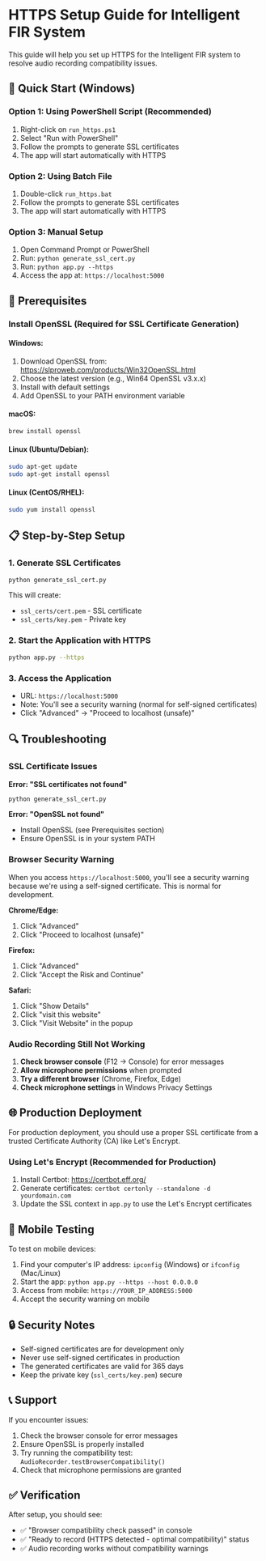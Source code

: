 # HTTPS Setup Guide for Intelligent FIR System

This guide will help you set up HTTPS for the Intelligent FIR system to resolve audio recording compatibility issues.

## 🚀 Quick Start (Windows)

### Option 1: Using PowerShell Script (Recommended)
1. Right-click on `run_https.ps1`
2. Select "Run with PowerShell"
3. Follow the prompts to generate SSL certificates
4. The app will start automatically with HTTPS

### Option 2: Using Batch File
1. Double-click `run_https.bat`
2. Follow the prompts to generate SSL certificates
3. The app will start automatically with HTTPS

### Option 3: Manual Setup
1. Open Command Prompt or PowerShell
2. Run: `python generate_ssl_cert.py`
3. Run: `python app.py --https`
4. Access the app at: `https://localhost:5000`

## 🔧 Prerequisites

### Install OpenSSL (Required for SSL Certificate Generation)

#### Windows:
1. Download OpenSSL from: https://slproweb.com/products/Win32OpenSSL.html
2. Choose the latest version (e.g., Win64 OpenSSL v3.x.x)
3. Install with default settings
4. Add OpenSSL to your PATH environment variable

#### macOS:
```bash
brew install openssl
```

#### Linux (Ubuntu/Debian):
```bash
sudo apt-get update
sudo apt-get install openssl
```

#### Linux (CentOS/RHEL):
```bash
sudo yum install openssl
```

## 📋 Step-by-Step Setup

### 1. Generate SSL Certificates
```bash
python generate_ssl_cert.py
```

This will create:
- `ssl_certs/cert.pem` - SSL certificate
- `ssl_certs/key.pem` - Private key

### 2. Start the Application with HTTPS
```bash
python app.py --https
```

### 3. Access the Application
- URL: `https://localhost:5000`
- Note: You'll see a security warning (normal for self-signed certificates)
- Click "Advanced" → "Proceed to localhost (unsafe)"

## 🔍 Troubleshooting

### SSL Certificate Issues
**Error: "SSL certificates not found"**
```bash
python generate_ssl_cert.py
```

**Error: "OpenSSL not found"**
- Install OpenSSL (see Prerequisites section)
- Ensure OpenSSL is in your system PATH

### Browser Security Warning
When you access `https://localhost:5000`, you'll see a security warning because we're using a self-signed certificate. This is normal for development.

**Chrome/Edge:**
1. Click "Advanced"
2. Click "Proceed to localhost (unsafe)"

**Firefox:**
1. Click "Advanced"
2. Click "Accept the Risk and Continue"

**Safari:**
1. Click "Show Details"
2. Click "visit this website"
3. Click "Visit Website" in the popup

### Audio Recording Still Not Working
1. **Check browser console** (F12 → Console) for error messages
2. **Allow microphone permissions** when prompted
3. **Try a different browser** (Chrome, Firefox, Edge)
4. **Check microphone settings** in Windows Privacy Settings

## 🌐 Production Deployment

For production deployment, you should use a proper SSL certificate from a trusted Certificate Authority (CA) like Let's Encrypt.

### Using Let's Encrypt (Recommended for Production)
1. Install Certbot: https://certbot.eff.org/
2. Generate certificates: `certbot certonly --standalone -d yourdomain.com`
3. Update the SSL context in `app.py` to use the Let's Encrypt certificates

## 📱 Mobile Testing

To test on mobile devices:
1. Find your computer's IP address: `ipconfig` (Windows) or `ifconfig` (Mac/Linux)
2. Start the app: `python app.py --https --host 0.0.0.0`
3. Access from mobile: `https://YOUR_IP_ADDRESS:5000`
4. Accept the security warning on mobile

## 🔒 Security Notes

- Self-signed certificates are for development only
- Never use self-signed certificates in production
- The generated certificates are valid for 365 days
- Keep the private key (`ssl_certs/key.pem`) secure

## 📞 Support

If you encounter issues:
1. Check the browser console for error messages
2. Ensure OpenSSL is properly installed
3. Try running the compatibility test: `AudioRecorder.testBrowserCompatibility()`
4. Check that microphone permissions are granted

## ✅ Verification

After setup, you should see:
- ✅ "Browser compatibility check passed" in console
- ✅ "Ready to record (HTTPS detected - optimal compatibility)" status
- ✅ Audio recording works without compatibility warnings 